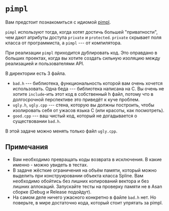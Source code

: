 # `pimpl`

Вам предстоит познакомиться с
идиомой [pimpl](http://en.cppreference.com/w/cpp/language/pimpl).

`pimpl` используют тогда, когда хотят достичь большей "приватности",
чем дают атрибуты доступа `private` и `protected`. `private` скрывает
поля класса от программиста, а `pimpl` --- от компилятора.

При реализации `pimpl` приходится дублировать код. Это оправдано в
больших проектах, когда вы хотите создать сильную изоляцию между
реализацией и пользователями API.

В директории есть 3 файла.
  * `bad.h` --- библиотека, функциональность которой вам очень хочется
    использовать. Одна беда --- библиотека написана на C. Вы очень не
    хотите `include`-ить этот код в собственный h файл, потому что в
    долгосрочной перспективе это приведёт к куче проблем.
  * `ugly.h`, `ugly.cpp` --- стена, которую вы должны построить, чтобы
    изолировать себя от ужасов языка C (или красоты, как посмотреть).
  * `good.cpp` --- ваш чистый код, который не догадывается о
    существовании `bad.h`.

В этой задаче можно менять только файл `ugly.cpp`.

## Примечания
 * Вам необходимо превращать коды возврата в исключения.
   В какие именно - можно увидеть в тестах.
 * В задаче жёсткие ограничения на объём памяти, который можно выделить
   при конструировании объекта класса Spline. Вам необходимо обойтись без лишних
   копирований вектора и без лишних аллокаций. Запускайте тесты на проверку памяти
   не в Asan сборке (Debug и Release подойдут).
 * На самом деле ничего ужасного конкретно в файле `bad.h` нет. Но
   поверьте, в мире достаточно кода, который стоит упрятать за pimpl.
